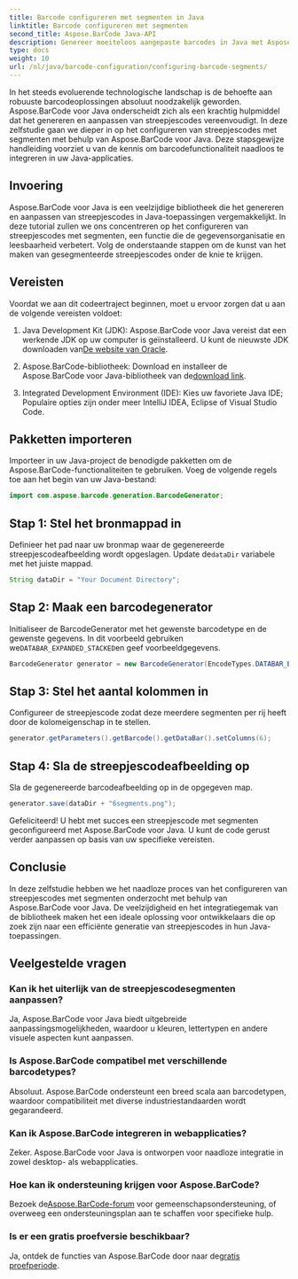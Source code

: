```yaml
---
title: Barcode configureren met segmenten in Java
linktitle: Barcode configureren met segmenten
second_title: Aspose.BarCode Java-API
description: Genereer moeiteloos aangepaste barcodes in Java met Aspose.BarCode. Veelzijdig, efficiënt en ontwikkelaarsvriendelijk.
type: docs
weight: 10
url: /nl/java/barcode-configuration/configuring-barcode-segments/
---
```


In het steeds evoluerende technologische landschap is de behoefte aan robuuste barcodeoplossingen absoluut noodzakelijk geworden. Aspose.BarCode voor Java onderscheidt zich als een krachtig hulpmiddel dat het genereren en aanpassen van streepjescodes vereenvoudigt. In deze zelfstudie gaan we dieper in op het configureren van streepjescodes met segmenten met behulp van Aspose.BarCode voor Java. Deze stapsgewijze handleiding voorziet u van de kennis om barcodefunctionaliteit naadloos te integreren in uw Java-applicaties.

## Invoering

Aspose.BarCode voor Java is een veelzijdige bibliotheek die het genereren en aanpassen van streepjescodes in Java-toepassingen vergemakkelijkt. In deze tutorial zullen we ons concentreren op het configureren van streepjescodes met segmenten, een functie die de gegevensorganisatie en leesbaarheid verbetert. Volg de onderstaande stappen om de kunst van het maken van gesegmenteerde streepjescodes onder de knie te krijgen.

## Vereisten

Voordat we aan dit codeertraject beginnen, moet u ervoor zorgen dat u aan de volgende vereisten voldoet:

1.  Java Development Kit (JDK): Aspose.BarCode voor Java vereist dat een werkende JDK op uw computer is geïnstalleerd. U kunt de nieuwste JDK downloaden van[De website van Oracle](https://www.oracle.com/java/technologies/javase-downloads.html).

2.  Aspose.BarCode-bibliotheek: Download en installeer de Aspose.BarCode voor Java-bibliotheek van de[download link](https://releases.aspose.com/barcode/java/).

3. Integrated Development Environment (IDE): Kies uw favoriete Java IDE; Populaire opties zijn onder meer IntelliJ IDEA, Eclipse of Visual Studio Code.

## Pakketten importeren

Importeer in uw Java-project de benodigde pakketten om de Aspose.BarCode-functionaliteiten te gebruiken. Voeg de volgende regels toe aan het begin van uw Java-bestand:

```java
import com.aspose.barcode.generation.BarcodeGenerator;
```

## Stap 1: Stel het bronmappad in

 Definieer het pad naar uw bronmap waar de gegenereerde streepjescodeafbeelding wordt opgeslagen. Update de`dataDir` variabele met het juiste mappad.

```java
String dataDir = "Your Document Directory";
```

## Stap 2: Maak een barcodegenerator

 Initialiseer de BarcodeGenerator met het gewenste barcodetype en de gewenste gegevens. In dit voorbeeld gebruiken we`DATABAR_EXPANDED_STACKED`en geef voorbeeldgegevens.

```java
BarcodeGenerator generator = new BarcodeGenerator(EncodeTypes.DATABAR_EXPANDED_STACKED, "(01)98898765432106(3202)012345(15)991231");
```

## Stap 3: Stel het aantal kolommen in

Configureer de streepjescode zodat deze meerdere segmenten per rij heeft door de kolomeigenschap in te stellen.

```java
generator.getParameters().getBarcode().getDataBar().setColumns(6);
```

## Stap 4: Sla de streepjescodeafbeelding op

Sla de gegenereerde barcodeafbeelding op in de opgegeven map.

```java
generator.save(dataDir + "6segments.png");
```

Gefeliciteerd! U hebt met succes een streepjescode met segmenten geconfigureerd met Aspose.BarCode voor Java. U kunt de code gerust verder aanpassen op basis van uw specifieke vereisten.

## Conclusie

In deze zelfstudie hebben we het naadloze proces van het configureren van streepjescodes met segmenten onderzocht met behulp van Aspose.BarCode voor Java. De veelzijdigheid en het integratiegemak van de bibliotheek maken het een ideale oplossing voor ontwikkelaars die op zoek zijn naar een efficiënte generatie van streepjescodes in hun Java-toepassingen.

## Veelgestelde vragen

### Kan ik het uiterlijk van de streepjescodesegmenten aanpassen?
Ja, Aspose.BarCode voor Java biedt uitgebreide aanpassingsmogelijkheden, waardoor u kleuren, lettertypen en andere visuele aspecten kunt aanpassen.

### Is Aspose.BarCode compatibel met verschillende barcodetypes?
Absoluut. Aspose.BarCode ondersteunt een breed scala aan barcodetypen, waardoor compatibiliteit met diverse industriestandaarden wordt gegarandeerd.

### Kan ik Aspose.BarCode integreren in webapplicaties?
Zeker. Aspose.BarCode voor Java is ontworpen voor naadloze integratie in zowel desktop- als webapplicaties.

### Hoe kan ik ondersteuning krijgen voor Aspose.BarCode?
 Bezoek de[Aspose.BarCode-forum](https://forum.aspose.com/c/barcode/13) voor gemeenschapsondersteuning, of overweeg een ondersteuningsplan aan te schaffen voor specifieke hulp.

### Is er een gratis proefversie beschikbaar?
 Ja, ontdek de functies van Aspose.BarCode door naar de[gratis proefperiode](https://releases.aspose.com/).
